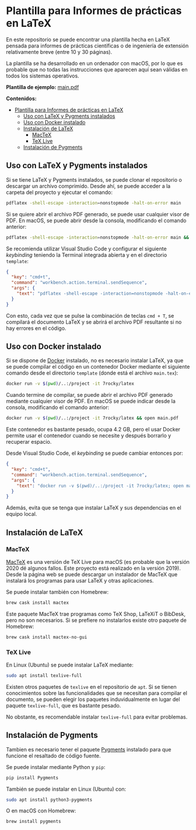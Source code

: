 # Plantilla para Informes de prácticas en LaTeX

En este repositorio se puede encontrar una plantilla hecha en LaTeX pensada para informes de prácticas científicas o de ingeniería de extensión relativamente breve (entre 10 y 30 páginas).

La plantilla se ha desarrollado en un ordenador con macOS, por lo que es probable que no todas las instrucciones que aparecen aquí sean válidas en todos los sistemas operativos.

**Plantilla de ejemplo:** [main.pdf](main.pdf)

**Contenidos:**

- [Plantilla para Informes de prácticas en LaTeX](#plantilla-para-informes-de-prácticas-en-latex)
  - [Uso con LaTeX y Pygments instalados](#h2-iduso-con-latex-y-pygments-instalados-131uso-con-latex-y-pygments-instaladosh2)
  - [Uso con Docker instalado](#h2-iduso-con-docker-instalado-108uso-con-docker-instaladoh2)
  - [Instalación de LaTeX](#h2-idinstalación-de-latex-169instalación-de-latexh2)
    - [MacTeX](#mactex)
    - [TeX Live](#tex-live)
  - [Instalación de Pygments](#h2-idinstalación-de-pygments-187instalación-de-pygmentsh2)

## Uso con LaTeX y Pygments instalados

Si se tiene LaTeX y Pygments instalados, se puede clonar el repositorio o descargar un archivo comprimido. Desde ahí, se puede acceder a la carpeta del proyecto y ejecutar el comando:

```bash
pdflatex -shell-escape -interaction=nonstopmode -halt-on-error main
```

Si se quiere abrir el archivo PDF generado, se puede usar cualquier visor de PDF. En macOS, se puede abrir desde la consola, modificando el comando anterior:

```bash
pdflatex -shell-escape -interaction=nonstopmode -halt-on-error main && open main.pdf
```

Se recomienda utilizar Visual Studio Code y configurar el siguiente _keybinding_ teniendo la Terminal integrada abierta y en el directorio `template`:

```json
{
  "key": "cmd+t",
  "command": "workbench.action.terminal.sendSequence",
  "args": {
    "text": "pdflatex -shell-escape -interaction=nonstopmode -halt-on-error main; open main.pdf\u000D"
  }
}
```

Con esto, cada vez que se pulse la combinación de teclas `cmd + T`, se compilará el documento LaTeX y se abrirá el archivo PDF resultante si no hay errores en el código.

## Uso con Docker instalado

Si se dispone de [Docker](https://docs.docker.com/get-docker/) instalado, no es necesario instalar LaTeX, ya que se puede compilar el código en un contenedor Docker mediante el siguiente comando desde el directorio `template` (donde está el archivo `main.tex`):

```bash
docker run -v $(pwd)/..:/project -it 7rocky/latex
```

Cuando termine de compilar, se puede abrir el archivo PDF generado mediante cualquier visor de PDF. En macOS se puede indicar desde la consola, modificando el comando anterior:

```bash
docker run -v $(pwd)/..:/project -it 7rocky/latex && open main.pdf
```

Este contenedor es bastante pesado, ocupa 4.2 GB, pero el usar Docker permite usar el contenedor cuando se necesite y después borrarlo y recuperar espacio.

Desde Visual Studio Code, el _keybinding_ se puede cambiar entonces por:

```json
{
  "key": "cmd+t",
  "command": "workbench.action.terminal.sendSequence",
  "args": {
    "text": "docker run -v $(pwd)/..:/project -it 7rocky/latex; open main.pdf\u000D"
  }
}
```

Además, evita que se tenga que instalar LaTeX y sus dependencias en el equipo local.

## Instalación de LaTeX

### MacTeX

[MacTeX](https://tug.org/mactex/) es una versión de TeX Live para macOS (es probable que la versión 2020 dé algunos fallos. Este proyecto está realizado en la versión 2019). Desde la página web se puede descargar un instalador de MacTeX que instalará los programas para usar LaTeX y otras aplicaciones.

Se puede instalar también con Homebrew:

```bash
brew cask install mactex
```

Este paquete MacTeX trae programas como TeX Shop, LaTeXiT o BibDesk, pero no son necesarios. Si se prefiere no instalarlos existe otro paquete de Homebrew:

```bash
brew cask install mactex-no-gui
```

### TeX Live

En Linux (Ubuntu) se puede instalar LaTeX mediante:

```bash
sudo apt install texlive-full
```

Existen otros paquetes de `texlive` en el repositorio de `apt`. Si se tienen conocimientos sobre las funcionalidades que se necesitan para compilar el documento, se pueden elegir los paquetes induvidualmente en lugar del paquete `texlive-full`, que es bastante pesado.

No obstante, es recomendable instalar `texlive-full` para evitar problemas.

## Instalación de Pygments

Tambien es necesario tener el paquete [Pygments](https://pygments.org) instalado para que funcione el resaltado de código fuente.

Se puede instalar mediante Python y `pip`:

```bash
pip install Pygments
```

También se puede instalar en Linux (Ubuntu) con:

```bash
sudo apt install python3-pygments
```

O en macOS con Homebrew:

```bash
brew install pygments
```
